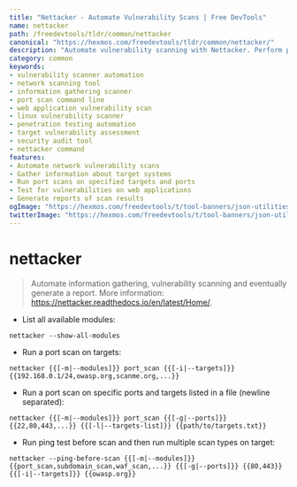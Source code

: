 ```yaml
---
title: "Nettacker - Automate Vulnerability Scans | Free DevTools"
name: nettacker
path: /freedevtools/tldr/common/nettacker
canonical: "https://hexmos.com/freedevtools/tldr/common/nettacker/"
description: "Automate vulnerability scanning with Nettacker. Perform port scanning and information gathering on targets. Free online tool, no registration required."
category: common
keywords:
- vulnerability scanner automation
- network scanning tool
- information gathering scanner
- port scan command line
- web application vulnerability scan
- linux vulnerability scanner
- penetration testing automation
- target vulnerability assessment
- security audit tool
- nettacker command
features:
- Automate network vulnerability scans
- Gather information about target systems
- Run port scans on specified targets and ports
- Test for vulnerabilities on web applications
- Generate reports of scan results
ogImage: "https://hexmos.com/freedevtools/t/tool-banners/json-utilities-banner.png"
twitterImage: "https://hexmos.com/freedevtools/t/tool-banners/json-utilities-banner.png"
---
```


# nettacker

> Automate information gathering, vulnerability scanning and eventually generate a report.
> More information: <https://nettacker.readthedocs.io/en/latest/Home/>.

- List all available modules:

`nettacker --show-all-modules`

- Run a port scan on targets:

`nettacker {{[-m|--modules]}} port_scan {{[-i|--targets]}} {{192.168.0.1/24,owasp.org,scanme.org,...}}`

- Run a port scan on specific ports and targets listed in a file (newline separated):

`nettacker {{[-m|--modules]}} port_scan {{[-g|--ports]}} {{22,80,443,...}} {{[-l|--targets-list]}} {{path/to/targets.txt}}`

- Run ping test before scan and then run multiple scan types on target:

`nettacker --ping-before-scan {{[-m|--modules]}} {{port_scan,subdomain_scan,waf_scan,...}} {{[-g|--ports]}} {{80,443}} {{[-i|--targets]}} {{owasp.org}}`
